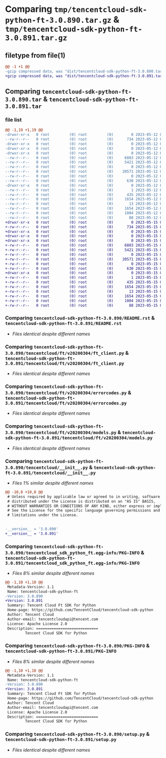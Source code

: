 # Comparing `tmp/tencentcloud-sdk-python-ft-3.0.890.tar.gz` & `tmp/tencentcloud-sdk-python-ft-3.0.891.tar.gz`

## filetype from file(1)

```diff
@@ -1 +1 @@
-gzip compressed data, was "dist/tencentcloud-sdk-python-ft-3.0.890.tar", last modified: Fri May 12 02:14:25 2023, max compression
+gzip compressed data, was "dist/tencentcloud-sdk-python-ft-3.0.891.tar", last modified: Mon May 15 03:28:24 2023, max compression
```

## Comparing `tencentcloud-sdk-python-ft-3.0.890.tar` & `tencentcloud-sdk-python-ft-3.0.891.tar`

### file list

```diff
@@ -1,19 +1,19 @@
-drwxr-xr-x   0 root         (0) root         (0)        0 2023-05-12 02:14:25.000000 tencentcloud-sdk-python-ft-3.0.890/
--rw-r--r--   0 root         (0) root         (0)      734 2023-05-12 02:14:24.000000 tencentcloud-sdk-python-ft-3.0.890/README.rst
-drwxr-xr-x   0 root         (0) root         (0)        0 2023-05-12 02:14:25.000000 tencentcloud-sdk-python-ft-3.0.890/tencentcloud/
-drwxr-xr-x   0 root         (0) root         (0)        0 2023-05-12 02:14:25.000000 tencentcloud-sdk-python-ft-3.0.890/tencentcloud/ft/
-drwxr-xr-x   0 root         (0) root         (0)        0 2023-05-12 02:14:25.000000 tencentcloud-sdk-python-ft-3.0.890/tencentcloud/ft/v20200304/
--rw-r--r--   0 root         (0) root         (0)     6803 2023-05-12 02:14:24.000000 tencentcloud-sdk-python-ft-3.0.890/tencentcloud/ft/v20200304/ft_client.py
--rw-r--r--   0 root         (0) root         (0)     5421 2023-05-12 02:14:24.000000 tencentcloud-sdk-python-ft-3.0.890/tencentcloud/ft/v20200304/errorcodes.py
--rw-r--r--   0 root         (0) root         (0)        0 2023-05-12 02:14:24.000000 tencentcloud-sdk-python-ft-3.0.890/tencentcloud/ft/v20200304/__init__.py
--rw-r--r--   0 root         (0) root         (0)    20571 2023-05-12 02:14:24.000000 tencentcloud-sdk-python-ft-3.0.890/tencentcloud/ft/v20200304/models.py
--rw-r--r--   0 root         (0) root         (0)        0 2023-05-12 02:14:24.000000 tencentcloud-sdk-python-ft-3.0.890/tencentcloud/ft/__init__.py
--rw-r--r--   0 root         (0) root         (0)      630 2023-05-12 02:14:24.000000 tencentcloud-sdk-python-ft-3.0.890/tencentcloud/__init__.py
-drwxr-xr-x   0 root         (0) root         (0)        0 2023-05-12 02:14:25.000000 tencentcloud-sdk-python-ft-3.0.890/tencentcloud_sdk_python_ft.egg-info/
--rw-r--r--   0 root         (0) root         (0)        1 2023-05-12 02:14:24.000000 tencentcloud-sdk-python-ft-3.0.890/tencentcloud_sdk_python_ft.egg-info/dependency_links.txt
--rw-r--r--   0 root         (0) root         (0)      435 2023-05-12 02:14:25.000000 tencentcloud-sdk-python-ft-3.0.890/tencentcloud_sdk_python_ft.egg-info/SOURCES.txt
--rw-r--r--   0 root         (0) root         (0)     1654 2023-05-12 02:14:24.000000 tencentcloud-sdk-python-ft-3.0.890/tencentcloud_sdk_python_ft.egg-info/PKG-INFO
--rw-r--r--   0 root         (0) root         (0)       13 2023-05-12 02:14:24.000000 tencentcloud-sdk-python-ft-3.0.890/tencentcloud_sdk_python_ft.egg-info/top_level.txt
--rw-r--r--   0 root         (0) root         (0)     1654 2023-05-12 02:14:25.000000 tencentcloud-sdk-python-ft-3.0.890/PKG-INFO
--rw-r--r--   0 root         (0) root         (0)     1004 2023-05-12 02:14:24.000000 tencentcloud-sdk-python-ft-3.0.890/setup.py
--rw-r--r--   0 root         (0) root         (0)       88 2023-05-12 02:14:25.000000 tencentcloud-sdk-python-ft-3.0.890/setup.cfg
+drwxr-xr-x   0 root         (0) root         (0)        0 2023-05-15 03:28:24.000000 tencentcloud-sdk-python-ft-3.0.891/
+-rw-r--r--   0 root         (0) root         (0)      734 2023-05-15 03:28:24.000000 tencentcloud-sdk-python-ft-3.0.891/README.rst
+drwxr-xr-x   0 root         (0) root         (0)        0 2023-05-15 03:28:24.000000 tencentcloud-sdk-python-ft-3.0.891/tencentcloud/
+drwxr-xr-x   0 root         (0) root         (0)        0 2023-05-15 03:28:24.000000 tencentcloud-sdk-python-ft-3.0.891/tencentcloud/ft/
+drwxr-xr-x   0 root         (0) root         (0)        0 2023-05-15 03:28:24.000000 tencentcloud-sdk-python-ft-3.0.891/tencentcloud/ft/v20200304/
+-rw-r--r--   0 root         (0) root         (0)     6803 2023-05-15 03:28:24.000000 tencentcloud-sdk-python-ft-3.0.891/tencentcloud/ft/v20200304/ft_client.py
+-rw-r--r--   0 root         (0) root         (0)     5421 2023-05-15 03:28:24.000000 tencentcloud-sdk-python-ft-3.0.891/tencentcloud/ft/v20200304/errorcodes.py
+-rw-r--r--   0 root         (0) root         (0)        0 2023-05-15 03:28:24.000000 tencentcloud-sdk-python-ft-3.0.891/tencentcloud/ft/v20200304/__init__.py
+-rw-r--r--   0 root         (0) root         (0)    20571 2023-05-15 03:28:24.000000 tencentcloud-sdk-python-ft-3.0.891/tencentcloud/ft/v20200304/models.py
+-rw-r--r--   0 root         (0) root         (0)        0 2023-05-15 03:28:24.000000 tencentcloud-sdk-python-ft-3.0.891/tencentcloud/ft/__init__.py
+-rw-r--r--   0 root         (0) root         (0)      630 2023-05-15 03:28:24.000000 tencentcloud-sdk-python-ft-3.0.891/tencentcloud/__init__.py
+drwxr-xr-x   0 root         (0) root         (0)        0 2023-05-15 03:28:24.000000 tencentcloud-sdk-python-ft-3.0.891/tencentcloud_sdk_python_ft.egg-info/
+-rw-r--r--   0 root         (0) root         (0)        1 2023-05-15 03:28:24.000000 tencentcloud-sdk-python-ft-3.0.891/tencentcloud_sdk_python_ft.egg-info/dependency_links.txt
+-rw-r--r--   0 root         (0) root         (0)      435 2023-05-15 03:28:24.000000 tencentcloud-sdk-python-ft-3.0.891/tencentcloud_sdk_python_ft.egg-info/SOURCES.txt
+-rw-r--r--   0 root         (0) root         (0)     1654 2023-05-15 03:28:24.000000 tencentcloud-sdk-python-ft-3.0.891/tencentcloud_sdk_python_ft.egg-info/PKG-INFO
+-rw-r--r--   0 root         (0) root         (0)       13 2023-05-15 03:28:24.000000 tencentcloud-sdk-python-ft-3.0.891/tencentcloud_sdk_python_ft.egg-info/top_level.txt
+-rw-r--r--   0 root         (0) root         (0)     1654 2023-05-15 03:28:24.000000 tencentcloud-sdk-python-ft-3.0.891/PKG-INFO
+-rw-r--r--   0 root         (0) root         (0)     1004 2023-05-15 03:28:24.000000 tencentcloud-sdk-python-ft-3.0.891/setup.py
+-rw-r--r--   0 root         (0) root         (0)       88 2023-05-15 03:28:24.000000 tencentcloud-sdk-python-ft-3.0.891/setup.cfg
```

### Comparing `tencentcloud-sdk-python-ft-3.0.890/README.rst` & `tencentcloud-sdk-python-ft-3.0.891/README.rst`

 * *Files identical despite different names*

### Comparing `tencentcloud-sdk-python-ft-3.0.890/tencentcloud/ft/v20200304/ft_client.py` & `tencentcloud-sdk-python-ft-3.0.891/tencentcloud/ft/v20200304/ft_client.py`

 * *Files identical despite different names*

### Comparing `tencentcloud-sdk-python-ft-3.0.890/tencentcloud/ft/v20200304/errorcodes.py` & `tencentcloud-sdk-python-ft-3.0.891/tencentcloud/ft/v20200304/errorcodes.py`

 * *Files identical despite different names*

### Comparing `tencentcloud-sdk-python-ft-3.0.890/tencentcloud/ft/v20200304/models.py` & `tencentcloud-sdk-python-ft-3.0.891/tencentcloud/ft/v20200304/models.py`

 * *Files identical despite different names*

### Comparing `tencentcloud-sdk-python-ft-3.0.890/tencentcloud/__init__.py` & `tencentcloud-sdk-python-ft-3.0.891/tencentcloud/__init__.py`

 * *Files 1% similar despite different names*

```diff
@@ -10,8 +10,8 @@
 # Unless required by applicable law or agreed to in writing, software
 # distributed under the License is distributed on an "AS IS" BASIS,
 # WITHOUT WARRANTIES OR CONDITIONS OF ANY KIND, either express or implied.
 # See the License for the specific language governing permissions and
 # limitations under the License.
 
 
-__version__ = '3.0.890'
+__version__ = '3.0.891'
```

### Comparing `tencentcloud-sdk-python-ft-3.0.890/tencentcloud_sdk_python_ft.egg-info/PKG-INFO` & `tencentcloud-sdk-python-ft-3.0.891/tencentcloud_sdk_python_ft.egg-info/PKG-INFO`

 * *Files 8% similar despite different names*

```diff
@@ -1,10 +1,10 @@
 Metadata-Version: 1.1
 Name: tencentcloud-sdk-python-ft
-Version: 3.0.890
+Version: 3.0.891
 Summary: Tencent Cloud Ft SDK for Python
 Home-page: https://github.com/TencentCloud/tencentcloud-sdk-python
 Author: Tencent Cloud
 Author-email: tencentcloudapi@tencent.com
 License: Apache License 2.0
 Description: ============================
         Tencent Cloud SDK for Python
```

### Comparing `tencentcloud-sdk-python-ft-3.0.890/PKG-INFO` & `tencentcloud-sdk-python-ft-3.0.891/PKG-INFO`

 * *Files 8% similar despite different names*

```diff
@@ -1,10 +1,10 @@
 Metadata-Version: 1.1
 Name: tencentcloud-sdk-python-ft
-Version: 3.0.890
+Version: 3.0.891
 Summary: Tencent Cloud Ft SDK for Python
 Home-page: https://github.com/TencentCloud/tencentcloud-sdk-python
 Author: Tencent Cloud
 Author-email: tencentcloudapi@tencent.com
 License: Apache License 2.0
 Description: ============================
         Tencent Cloud SDK for Python
```

### Comparing `tencentcloud-sdk-python-ft-3.0.890/setup.py` & `tencentcloud-sdk-python-ft-3.0.891/setup.py`

 * *Files identical despite different names*


